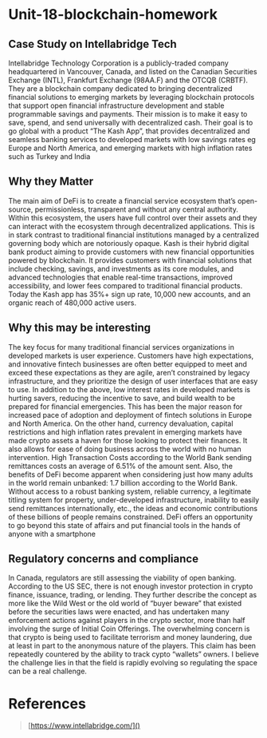 ```python
```
# Unit-18-blockchain-homework
## Case Study on Intellabridge Tech
Intellabridge Technology Corporation is a publicly-traded company headquartered in Vancouver, Canada, and listed on the Canadian Securities Exchange (INTL), Frankfurt Exchange (98AA.F) and the OTCQB (CRBTF). They are a blockchain company dedicated to bringing decentralized financial solutions to emerging markets by leveraging blockchain protocols that support open financial infrastructure development and stable programmable savings and payments. 
Their mission is to make it easy to save, spend, and send universally with decentralized cash. Their goal is to go global with a product “The Kash App”, that provides decentralized and seamless banking services to developed markets with low savings rates eg Europe and North America, and emerging markets with high inflation rates such as Turkey and India

## Why they Matter
The main aim of DeFi is to create a financial service ecosystem that’s open-source, permissionless, transparent and without any central authority. Within this ecosystem, the users have full control over their assets and they can interact with the ecosystem through decentralized applications. This is in stark contrast to traditional financial institutions managed by a centralized governing body which are notoriously opaque.
Kash is their hybrid digital bank product aiming to provide customers with new financial opportunities powered by blockchain. It provides customers with financial solutions that include checking, savings, and investments as its core modules, and advanced technologies that enable real-time transactions, improved accessibility, and lower fees compared to traditional financial products. Today the Kash app has 35%+ sign up rate, 10,000 new accounts, and an organic reach of 480,000 active users. 

## Why this may be interesting 
The key focus for many traditional financial services organizations in developed markets is user experience. Customers have high expectations, and innovative fintech businesses are often better equipped to meet and exceed these expectations as they are agile, aren’t constrained by legacy infrastructure, and they prioritize the design of user interfaces that are easy to use. 
In addition to the above, low interest rates in developed markets is hurting savers, reducing the incentive to save, and build wealth to be prepared for financial emergencies. This has been the major reason for increased pace of adoption and deployment of fintech solutions in Europe and North America.
On the other hand, currency devaluation, capital restrictions and high inflation rates prevalent in emerging markets have made crypto assets a haven for those looking to protect their finances. It also allows for ease of doing business across the world with no human intervention. High Transaction Costs according to the World Bank sending remittances costs an average of 6.51% of the amount sent. 
Also, the benefits of DeFi become apparent when considering just how many adults in the world remain unbanked: 1.7 billion according to the World Bank.  Without access to a robust banking system, reliable currency, a legitimate titling system for property, under-developed infrastructure, inability to easily send remittances internationally, etc., the ideas and economic contributions of these billions of people remains constrained. DeFi offers an opportunity to go beyond this state of affairs and put financial tools in the hands of anyone with a smartphone

## Regulatory concerns and compliance
In Canada, regulators are still assessing the viability of open banking. According to the US SEC, there is not enough investor protection in crypto finance, issuance, trading, or lending. They further describe the concept as  more like the Wild West or the old world of “buyer beware” that existed before the securities laws were enacted, and has undertaken many enforcement actions against players in the crypto sector, more than half involving the surge of Initial Coin Offerings. The overwhelming concern is that crypto is being used to facilitate terrorism and money laundering, due at least in part to the anonymous nature of the players. This claim has been repeatedly countered by the ability to track cypto “wallets” owners. I believe the challenge lies in that the field is rapidly evolving so regulating the space can be a real challenge.

# References
>[https://www.intellabridge.com/]()
